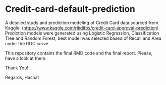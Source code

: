 # Credit-card-default-prediction
A detailed study and prediction modeling of Credit Card data sourced from Kaggle. (https://www.kaggle.com/rikdifos/credit-card-approval-prediction)
Prediction models were generated using Logistic Regression, Classification Tree and Random Forest; best model was selected based of Recall and Area under the ROC curve.

This repository contains the final RMD code and the final report. Please, have a look at them. 

Thank You!

Regards,
Hasnat
